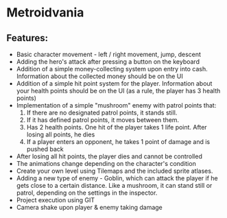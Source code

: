 # Metroidvania

## Features: 
- Basic character movement - left / right movement, jump, descent
- Adding the hero's attack after pressing a button on the keyboard
- Addition of a simple money-collecting system upon entry into cash. Information about the collected money should be on the UI
- Addition of a simple hit point system for the player. Information about your health points should be on the UI (as a rule, the player has 3 health points)
- Implementation of a simple "mushroom" enemy with patrol points that:
    1) If there are no designated patrol points, it stands still.
    2) If it has defined patrol points, it moves between them.
    3) Has 2 health points. One hit of the player takes 1 life point. After losing all points, he dies
    4) If a player enters an opponent, he takes 1 point of damage and is pushed back
- After losing all hit points, the player dies and cannot be controlled
- The animations change depending on the character's condition
- Create your own level using Tilemaps and the included sprite atlases.
- Adding a new type of enemy - Goblin, which can attack the player if he gets close to a certain distance. Like a mushroom, it can stand still or patrol, depending on the settings in the inspector.
- Project execution using GIT
- Camera shake upon player & enemy taking damage
